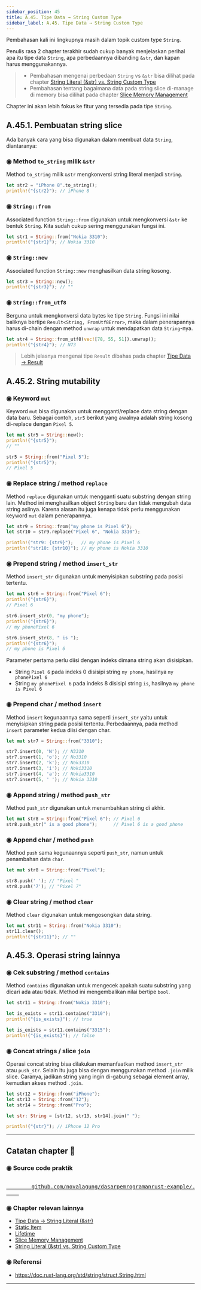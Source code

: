 ```yaml
---
sidebar_position: 45
title: A.45. Tipe Data → String Custom Type
sidebar_label: A.45. Tipe Data → String Custom Type
---
```


Pembahasan kali ini lingkupnya masih dalam topik custom type `String`.

Penulis rasa 2 chapter terakhir sudah cukup banyak menjelaskan perihal apa itu tipe data `String`, apa perbedaannya dibanding `&str`, dan kapan harus menggunakannya.

> - Pembahasan mengenai perbedaan `String` vs `&str` bisa dilihat pada chapter [String Literal (&str) vs. String Custom Type](/basic/string-slice-vs-string-literal)
> - Pembahasan tentang bagaimana data pada string slice di-manage di memory bisa dilihat pada chapter [Slice Memory Management](/basic/slice-memory-management)

Chapter ini akan lebih fokus ke fitur yang tersedia pada tipe `String`.

## A.45.1. Pembuatan string slice

Ada banyak cara yang bisa digunakan dalam membuat data `String`, diantaranya:

### ◉ Method `to_string` milik `&str`

Method `to_string` milik `&str` mengkonversi string literal menjadi `String`.

```rust
let str2 = "iPhone 8".to_string();
println!("{str2}"); // iPhone 8
```

### ◉ `String::from`

Associated function `String::from` digunakan untuk mengkonversi `&str` ke bentuk `String`. Kita sudah cukup sering menggunakan fungsi ini.

```rust
let str1 = String::from("Nokia 3310");
println!("{str1}"); // Nokia 3310
```

### ◉ `String::new`

Associated function `String::new` menghasilkan data string kosong.

```rust
let str3 = String::new();
println!("{str3}"); // ""
```

### ◉ `String::from_utf8`

Berguna untuk mengkonversi data bytes ke tipe `String`. Fungsi ini nilai baliknya bertipe `Result<String, FromUtf8Error>`, maka dalam penerapannya harus di-chain dengan method `unwrap` untuk mendapatkan data `String`-nya.

```rust
let str4 = String::from_utf8(vec![78, 55, 51]).unwrap();
println!("{str4}"); // N73
```

> Lebih jelasnya mengenai tipe `Result` dibahas pada chapter [Tipe Data → Result](/basic/result-type)

## A.45.2. String mutability

### ◉ Keyword `mut`

Keyword `mut` bisa digunakan untuk mengganti/replace data string dengan data baru. Sebagai contoh, `str5` berikut yang awalnya adalah string kosong di-replace dengan `Pixel 5`.

```rust
let mut str5 = String::new();
println!("{str5}");
// ""

str5 = String::from("Pixel 5");
println!("{str5}");
// Pixel 5
```

### ◉ Replace string / method `replace`

Method `replace` digunakan untuk mengganti suatu substring dengan string lain. Method ini menghasilkan object `String` baru dan tidak mengubah data string aslinya. Karena alasan itu juga kenapa tidak perlu menggunakan keyword `mut` dalam penerapannya.

```rust
let str9 = String::from("my phone is Pixel 6");
let str10 = str9.replace("Pixel 6", "Nokia 3310");

println!("str9: {str9}");   // my phone is Pixel 6
println!("str10: {str10}"); // my phone is Nokia 3310
```

### ◉ Prepend string / method `insert_str`

Method `insert_str` digunakan untuk menyisipkan substring pada posisi tertentu.

```rust
let mut str6 = String::from("Pixel 6");
println!("{str6}");
// Pixel 6

str6.insert_str(0, "my phone");
println!("{str6}");
// my phonePixel 6

str6.insert_str(8, " is ");
println!("{str6}");
// my phone is Pixel 6
```

Parameter pertama perlu diisi dengan indeks dimana string akan disisipkan.

- String `Pixel 6` pada indeks 0 disisipi string `my phone`, hasilnya `my phonePixel 6`
- String `my phonePixel 6` pada indeks 8 disisipi string ` is `, hasilnya `my phone is Pixel 6`

### ◉ Prepend char / method `insert`

Method `insert` kegunaannya sama seperti `insert_str` yaitu untuk menyisipkan string pada posisi tertentu. Perbedaannya, pada method `insert` parameter kedua diisi dengan char.

```rust
let mut str7 = String::from("3310");

str7.insert(0, 'N'); // N3310
str7.insert(1, 'o'); // No3310
str7.insert(2, 'k'); // Nok3310
str7.insert(3, 'i'); // Noki3310
str7.insert(4, 'a'); // Nokia3310
str7.insert(5, ' '); // Nokia 3310
```

### ◉ Append string / method `push_str`

Method `push_str` digunakan untuk menambahkan string di akhir.

```rust
let mut str8 = String::from("Pixel 6"); // Pixel 6
str8.push_str(" is a good phone");      // Pixel 6 is a good phone
```

### ◉ Append char / method `push`

Method `push` sama kegunaannya seperti `push_str`, namun untuk penambahan data `char`.

```rust
let mut str8 = String::from("Pixel");

str8.push(' '); // "Pixel "
str8.push('7'); // "Pixel 7"
```

### ◉ Clear string / method `clear`

Method `clear` digunakan untuk mengosongkan data string.

```rust
let mut str11 = String::from("Nokia 3310");
str11.clear();
println!("{str11}"); // ""
```

## A.45.3. Operasi string lainnya

### ◉ Cek substring / method `contains`

Method `contains` digunakan untuk mengecek apakah suatu substring yang dicari ada atau tidak. Method ini mengembalikan nilai bertipe `bool`.

```rust
let str11 = String::from("Nokia 3310");

let is_exists = str11.contains("3310");
println!("{is_exists}"); // true

let is_exists = str11.contains("3315");
println!("{is_exists}"); // false
```

### ◉ Concat strings / slice `join`

Operasi concat string bisa dilakukan memanfaatkan method `insert_str` atau `push_str`. Selain itu juga bisa dengan menggunakan method `.join` milik slice. Caranya, jadikan string yang ingin di-gabung sebagai element array, kemudian akses method `.join`.

```rust
let str12 = String::from("iPhone");
let str13 = String::from("12");
let str14 = String::from("Pro");

let str: String = [str12, str13, str14].join(" ");

println!("{str}"); // iPhone 12 Pro
```

---

## Catatan chapter 📑

### ◉ Source code praktik

<pre>
    <a href="https://github.com/novalagung/dasarpemrogramanrust-example/tree/master/tipe_data_custom_type_string_slice">
        github.com/novalagung/dasarpemrogramanrust-example/../tipe_data_custom_type_string_slice
    </a>
</pre>

### ◉ Chapter relevan lainnya

- [Tipe Data → String Literal (&str)](/basic/tipe-data-string-literal)
- [Static Item](/basic/static)
- [Lifetime](/basic/lifetime)
- [Slice Memory Management](/basic/slice-memory-management)
- [String Literal (&str) vs. String Custom Type](/basic/string-slice-vs-string-literal)

### ◉ Referensi

- https://doc.rust-lang.org/std/string/struct.String.html

---
